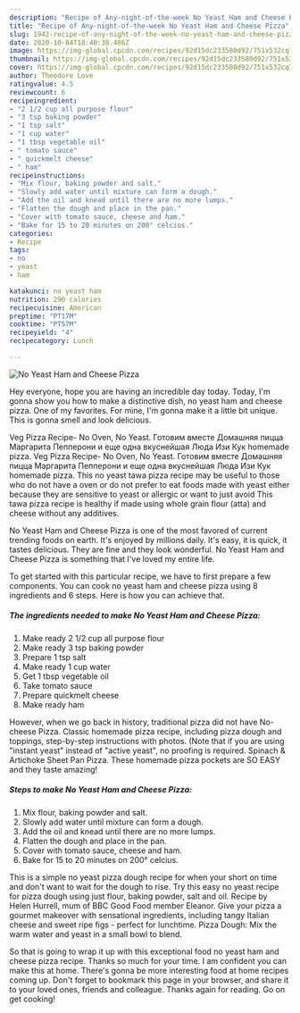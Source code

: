 ```yaml
---
description: "Recipe of Any-night-of-the-week No Yeast Ham and Cheese Pizza"
title: "Recipe of Any-night-of-the-week No Yeast Ham and Cheese Pizza"
slug: 1942-recipe-of-any-night-of-the-week-no-yeast-ham-and-cheese-pizza
date: 2020-10-04T18:40:38.486Z
image: https://img-global.cpcdn.com/recipes/92d15dc233580d92/751x532cq70/no-yeast-ham-and-cheese-pizza-recipe-main-photo.jpg
thumbnail: https://img-global.cpcdn.com/recipes/92d15dc233580d92/751x532cq70/no-yeast-ham-and-cheese-pizza-recipe-main-photo.jpg
cover: https://img-global.cpcdn.com/recipes/92d15dc233580d92/751x532cq70/no-yeast-ham-and-cheese-pizza-recipe-main-photo.jpg
author: Theodore Love
ratingvalue: 4.5
reviewcount: 6
recipeingredient:
- "2 1/2 cup all purpose flour"
- "3 tsp baking powder"
- "1 tsp salt"
- "1 cup water"
- "1 tbsp vegetable oil"
- " tomato sauce"
- " quickmelt cheese"
- " ham"
recipeinstructions:
- "Mix flour, baking powder and salt."
- "Slowly add water until mixture can form a dough."
- "Add the oil and knead until there are no more lumps."
- "Flatten the dough and place in the pan."
- "Cover with tomato sauce, cheese and ham."
- "Bake for 15 to 20 minutes on 200° celcius."
categories:
- Recipe
tags:
- no
- yeast
- ham

katakunci: no yeast ham 
nutrition: 290 calories
recipecuisine: American
preptime: "PT17M"
cooktime: "PT57M"
recipeyield: "4"
recipecategory: Lunch

---
```



![No Yeast Ham and Cheese Pizza](https://img-global.cpcdn.com/recipes/92d15dc233580d92/751x532cq70/no-yeast-ham-and-cheese-pizza-recipe-main-photo.jpg)

Hey everyone, hope you are having an incredible day today. Today, I'm gonna show you how to make a distinctive dish, no yeast ham and cheese pizza. One of my favorites. For mine, I'm gonna make it a little bit unique. This is gonna smell and look delicious.

Veg Pizza Recipe- No Oven, No Yeast. Готовим вместе Домашняя пицца Маргарита Пепперони и еще одна вкуснейшая Люда Изи Кук homemade pizza. Veg Pizza Recipe- No Oven, No Yeast. Готовим вместе Домашняя пицца Маргарита Пепперони и еще одна вкуснейшая Люда Изи Кук homemade pizza. This no yeast tawa pizza recipe may be useful to those who do not have a oven or do not prefer to eat foods made with yeast either because they are sensitive to yeast or allergic or want to just avoid This tawa pizza recipe is healthy if made using whole grain flour (atta) and cheese without any additives.

No Yeast Ham and Cheese Pizza is one of the most favored of current trending foods on earth. It's enjoyed by millions daily. It's easy, it is quick, it tastes delicious. They are fine and they look wonderful. No Yeast Ham and Cheese Pizza is something that I've loved my entire life.


To get started with this particular recipe, we have to first prepare a few components. You can cook no yeast ham and cheese pizza using 8 ingredients and 6 steps. Here is how you can achieve that.

<!--inarticleads1-->

##### The ingredients needed to make No Yeast Ham and Cheese Pizza:

1. Make ready 2 1/2 cup all purpose flour
1. Make ready 3 tsp baking powder
1. Prepare 1 tsp salt
1. Make ready 1 cup water
1. Get 1 tbsp vegetable oil
1. Take  tomato sauce
1. Prepare  quickmelt cheese
1. Make ready  ham


However, when we go back in history, traditional pizza did not have No-cheese Pizza. Classic homemade pizza recipe, including pizza dough and toppings, step-by-step instructions with photos. (Note that if you are using &#34;instant yeast&#34; instead of &#34;active yeast&#34;, no proofing is required. Spinach &amp; Artichoke Sheet Pan Pizza. These homemade pizza pockets are SO EASY and they taste amazing! 

<!--inarticleads2-->

##### Steps to make No Yeast Ham and Cheese Pizza:

1. Mix flour, baking powder and salt.
1. Slowly add water until mixture can form a dough.
1. Add the oil and knead until there are no more lumps.
1. Flatten the dough and place in the pan.
1. Cover with tomato sauce, cheese and ham.
1. Bake for 15 to 20 minutes on 200° celcius.


This is a simple no yeast pizza dough recipe for when your short on time and don&#39;t want to wait for the dough to rise. Try this easy no yeast recipe for pizza dough using just flour, baking powder, salt and oil. Recipe by Helen Hurrell, mum of BBC Good Food member Eleanor. Give your pizza a gourmet makeover with sensational ingredients, including tangy Italian cheese and sweet ripe figs - perfect for lunchtime. Pizza Dough: Mix the warm water and yeast in a small bowl to blend. 

So that is going to wrap it up with this exceptional food no yeast ham and cheese pizza recipe. Thanks so much for your time. I am confident you can make this at home. There's gonna be more interesting food at home recipes coming up. Don't forget to bookmark this page in your browser, and share it to your loved ones, friends and colleague. Thanks again for reading. Go on get cooking!
